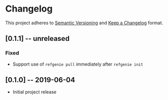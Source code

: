 # Changelog

This project adheres to [Semantic Versioning](https://semver.org/spec/v2.0.0.html) and [Keep a Changelog](https://keepachangelog.com/en/1.0.0/) format. 

## [0.1.1] -- unreleased

### Fixed
- Support use of `refgenie pull` immediately after `refgenie init` 

## [0.1.0] -- 2019-06-04
- Initial project release

